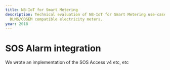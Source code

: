 ```yaml
---
title: NB-IoT for Smart Metering
description: Technical evaluation of NB-IoT for Smart Metering use-cases and procurement support for 
  DLMS/COSEM compatible electricity meters.
year: 2018
---
```


# SOS Alarm integration

We wrote an implementation of the SOS Access v4 etc, etc

